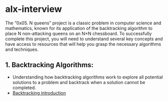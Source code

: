 # alx-interview
The “0x05. N queens” project is a classic problem in computer science and mathematics, known for its application of the backtracking algorithm to place N non-attacking queens on an N×N chessboard. To successfully complete this project, you will need to understand several key concepts and have access to resources that will help you grasp the necessary algorithms and techniques.

## 1. Backtracking Algorithms:
* Understanding how backtracking algorithms work to explore all potential solutions to a problem and backtrack when a solution cannot be completed.
* [Backtracking introduction](https://www.geeksforgeeks.org/introduction-to-backtracking-data-structure-and-algorithm-tutorials/)
